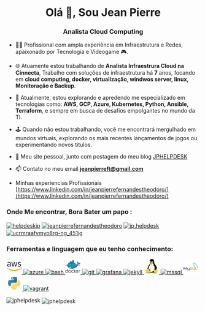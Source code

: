 <h1 align="center">Olá 👋, Sou Jean Pierre</h1>
<h3 align="center">Analista Cloud Computing</h3>

- 👨‍💻 Profissional com ampla experiência em Infraestrutura e Redes, apaixonado por Tecnologia e Videogame 🎮.
- 🌐 Atuamente estou trabalhando de **Analista Infraestrura Cloud na Cinnecta**, Trabalho com soluções de infraestrutura há **7** anos, focando em **cloud computing, docker, virtualização, windwos server, linux, Monitoração e Backup**.
- 🚀 Atualmente, estou explorando e apredendo me especializado em tecnologias como: **AWS, GCP, Azure, Kubernetes, Python, Ansible, Terraform**, e sempre em busca de desafios empolgantes no mundo da TI.
- 🕹️ Quando não estou trabalhando, você me encontrará mergulhado em mundos virtuais, explorando os mais recentes lançamentos de jogos ou experimentando novos títulos.
- 🤝 Meu site pessoal, junto com postagem do meu blog [JPHELPDESK](https://jphelpdesk.github.io/)
- 📫 Contato no meu email **jeanpierreft@gmail.com**

- Minhas experiencias Profissionais [https://www.linkedin.com/in/jeanpierrefernandestheodoro/](https://www.linkedin.com/in/jeanpierrefernandestheodoro/)

<h3 align="left">Onde Me encontrar, Bora Bater um papo :</h3>
<p align="left">
<a href="https://twitter.com/helpdeskjp" target="blank"><img align="center" src="https://raw.githubusercontent.com/rahuldkjain/github-profile-readme-generator/master/src/images/icons/Social/twitter.svg" alt="helpdeskjp" height="30" width="40" /></a>
<a href="https://linkedin.com/in/jeanpierrefernandestheodoro" target="blank"><img align="center" src="https://raw.githubusercontent.com/rahuldkjain/github-profile-readme-generator/master/src/images/icons/Social/linked-in-alt.svg" alt="jeanpierrefernandestheodoro" height="30" width="40" /></a>
<a href="https://instagram.com/jp.helpdesk" target="blank"><img align="center" src="https://raw.githubusercontent.com/rahuldkjain/github-profile-readme-generator/master/src/images/icons/Social/instagram.svg" alt="jp.helpdesk" height="30" width="40" /></a>
<a href="https://www.youtube.com/c/ucrmraafvmyo8rg-ng_451ig" target="blank"><img align="center" src="https://raw.githubusercontent.com/rahuldkjain/github-profile-readme-generator/master/src/images/icons/Social/youtube.svg" alt="ucrmraafvmyo8rg-ng_451ig" height="30" width="40" /></a>
</p>

<h3 align="left">Ferramentas e linguagem que eu tenho conhecimento:</h3>
<p align="left"> <a href="https://aws.amazon.com" target="_blank" rel="noreferrer"> <img src="https://raw.githubusercontent.com/devicons/devicon/master/icons/amazonwebservices/amazonwebservices-original-wordmark.svg" alt="aws" width="40" height="40"/> </a> <a href="https://azure.microsoft.com/en-in/" target="_blank" rel="noreferrer"> <img src="https://www.vectorlogo.zone/logos/microsoft_azure/microsoft_azure-icon.svg" alt="azure" width="40" height="40"/> </a> <a href="https://www.gnu.org/software/bash/" target="_blank" rel="noreferrer"> <img src="https://www.vectorlogo.zone/logos/gnu_bash/gnu_bash-icon.svg" alt="bash" width="40" height="40"/> </a> <a href="https://www.docker.com/" target="_blank" rel="noreferrer"> <img src="https://raw.githubusercontent.com/devicons/devicon/master/icons/docker/docker-original-wordmark.svg" alt="docker" width="40" height="40"/> </a> <a href="https://git-scm.com/" target="_blank" rel="noreferrer"> <img src="https://www.vectorlogo.zone/logos/git-scm/git-scm-icon.svg" alt="git" width="40" height="40"/> </a> <a href="https://grafana.com" target="_blank" rel="noreferrer"> <img src="https://www.vectorlogo.zone/logos/grafana/grafana-icon.svg" alt="grafana" width="40" height="40"/> </a> <a href="https://jekyllrb.com/" target="_blank" rel="noreferrer"> <img src="https://www.vectorlogo.zone/logos/jekyllrb/jekyllrb-icon.svg" alt="jekyll" width="40" height="40"/> </a> <a href="https://www.linux.org/" target="_blank" rel="noreferrer"> <img src="https://raw.githubusercontent.com/devicons/devicon/master/icons/linux/linux-original.svg" alt="linux" width="40" height="40"/> </a> <a href="https://www.microsoft.com/en-us/sql-server" target="_blank" rel="noreferrer"> <img src="https://www.svgrepo.com/show/303229/microsoft-sql-server-logo.svg" alt="mssql" width="40" height="40"/> </a> <a href="https://www.mysql.com/" target="_blank" rel="noreferrer"> <img src="https://raw.githubusercontent.com/devicons/devicon/master/icons/mysql/mysql-original-wordmark.svg" alt="mysql" width="40" height="40"/> </a> <a href="https://www.python.org" target="_blank" rel="noreferrer"> <img src="https://raw.githubusercontent.com/devicons/devicon/master/icons/python/python-original.svg" alt="python" width="40" height="40"/> </a> <a href="https://www.vagrantup.com/" target="_blank" rel="noreferrer"> <img src="https://www.vectorlogo.zone/logos/vagrantup/vagrantup-icon.svg" alt="vagrant" width="40" height="40"/> </a> </p>

<p><img align="left" src="https://github-readme-stats.vercel.app/api/top-langs?username=jphelpdesk&show_icons=true&locale=en&layout=compact" alt="jphelpdesk" /></p>

<p>&nbsp;<img align="center" src="https://github-readme-stats.vercel.app/api?username=jphelpdesk&show_icons=true&locale=en" alt="jphelpdesk" /></p>

